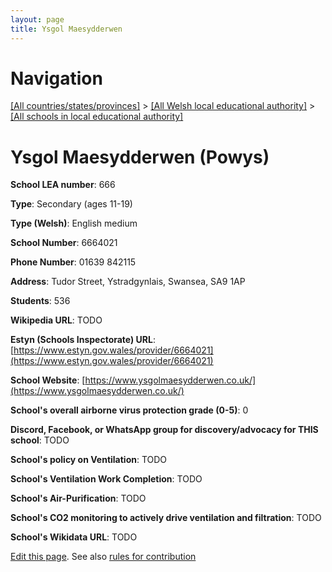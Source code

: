 ```yaml
---
layout: page
title: Ysgol Maesydderwen
---
```

# Navigation

[[All countries/states/provinces]](../../..) > [[All Welsh local educational authority]](../..) > [[All schools in local educational authority]](..)

# Ysgol Maesydderwen (Powys)

**School LEA number**: 666

**Type**: Secondary (ages 11-19)

**Type (Welsh)**: English medium

**School Number**: 6664021

**Phone Number**: 01639 842115

**Address**: Tudor Street, Ystradgynlais, Swansea, SA9 1AP

**Students**: 536

**Wikipedia URL**: TODO

**Estyn (Schools Inspectorate) URL**: [https://www.estyn.gov.wales/provider/6664021](https://www.estyn.gov.wales/provider/6664021)

**School Website**: [https://www.ysgolmaesydderwen.co.uk/](https://www.ysgolmaesydderwen.co.uk/)

**School's overall airborne virus protection grade (0-5)**: 0

**Discord, Facebook, or WhatsApp group for discovery/advocacy for THIS school**: TODO

**School's policy on Ventilation**: TODO

**School's Ventilation Work Completion**: TODO

**School's Air-Purification**: TODO

**School's CO2 monitoring to actively drive ventilation and filtration**: TODO

**School's Wikidata URL**: TODO




[Edit this page](https://github.com/VentilationProject/Wales/edit/prif/./Powys/Ysgol_Maesydderwen.md). See also [rules for contribution](../../../contribution-rules/)